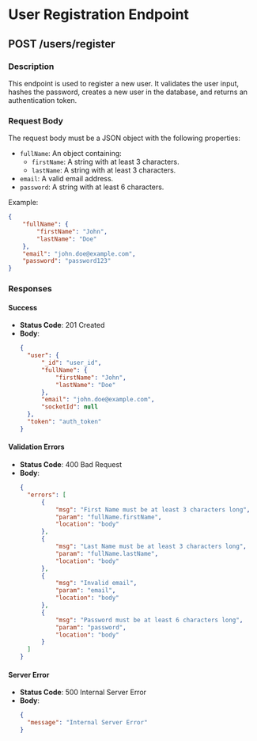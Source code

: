 # User Registration Endpoint

## POST /users/register

### Description

This endpoint is used to register a new user. It validates the user input, hashes the password, creates a new user in the database, and returns an authentication token.

### Request Body

The request body must be a JSON object with the following properties:

- `fullName`: An object containing:
  - `firstName`: A string with at least 3 characters.
  - `lastName`: A string with at least 3 characters.
- `email`: A valid email address.
- `password`: A string with at least 6 characters.

Example:

```json
{
	"fullName": {
		"firstName": "John",
		"lastName": "Doe"
	},
	"email": "john.doe@example.com",
	"password": "password123"
}
```

### Responses

#### Success

- **Status Code**: 201 Created
- **Body**:
  ```json
  {
  	"user": {
  		"_id": "user_id",
  		"fullName": {
  			"firstName": "John",
  			"lastName": "Doe"
  		},
  		"email": "john.doe@example.com",
  		"socketId": null
  	},
  	"token": "auth_token"
  }
  ```

#### Validation Errors

- **Status Code**: 400 Bad Request
- **Body**:
  ```json
  {
  	"errors": [
  		{
  			"msg": "First Name must be at least 3 characters long",
  			"param": "fullName.firstName",
  			"location": "body"
  		},
  		{
  			"msg": "Last Name must be at least 3 characters long",
  			"param": "fullName.lastName",
  			"location": "body"
  		},
  		{
  			"msg": "Invalid email",
  			"param": "email",
  			"location": "body"
  		},
  		{
  			"msg": "Password must be at least 6 characters long",
  			"param": "password",
  			"location": "body"
  		}
  	]
  }
  ```

#### Server Error

- **Status Code**: 500 Internal Server Error
- **Body**:
  ```json
  {
  	"message": "Internal Server Error"
  }
  ```
